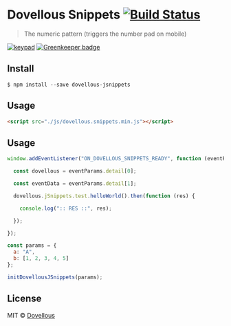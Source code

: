 # Dovellous Snippets [![Build Status](https://travis-ci.org/bendrucker/numeric-pattern.svg?branch=master)](https://travis-ci.org/bendrucker/numeric-pattern)

> The numeric pattern (triggers the number pad on mobile)

[![keypad](assets/keypad.png)](http://bradfrost.com/blog/mobile/better-numerical-inputs-for-mobile-forms/) [![Greenkeeper badge](https://badges.greenkeeper.io/bendrucker/numeric-pattern.svg)](https://greenkeeper.io/)

## Install

```
$ npm install --save dovellous-jsnippets
```


## Usage

```html
<script src="./js/dovellous.snippets.min.js"></script>
```

## Usage

```js
window.addEventListener("ON_DOVELLOUS_SNIPPETS_READY", function (eventParams){

  const dovellous = eventParams.detail[0];

  const eventData = eventParams.detail[1];

  dovellous.jSnippets.test.helloWorld().then(function (res) {

    console.log(":: RES ::", res);

  });

});

const params = {
  a: "A",
  b: [1, 2, 3, 4, 5]
};

initDovellousJSnippets(params);
```


## License

MIT © [Dovellous](http://dovellous.com)
